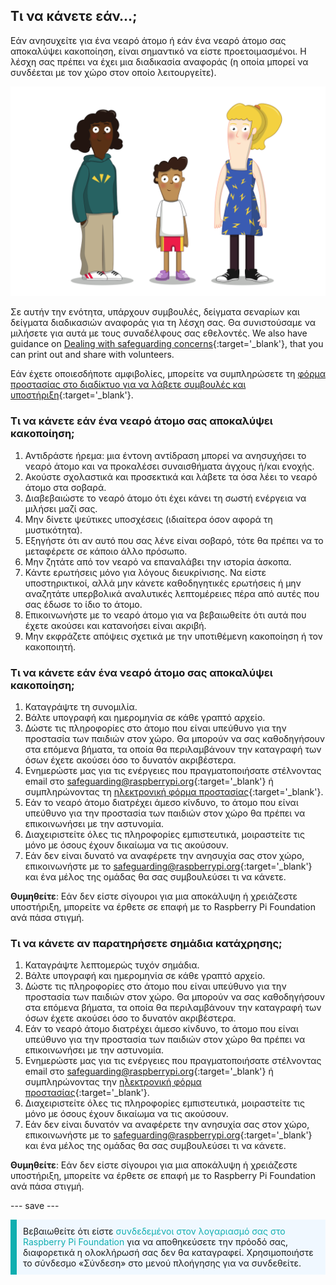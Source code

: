 ## Τι να κάνετε εάν…;

Εάν ανησυχείτε για ένα νεαρό άτομο ή εάν ένα νεαρό άτομο σας αποκαλύψει κακοποίηση, είναι σημαντικό να είστε προετοιμασμένοι. Η λέσχη σας πρέπει να έχει μια διαδικασία αναφοράς (η οποία μπορεί να συνδέεται με τον χώρο στον οποίο λειτουργείτε).

![Τρεις νέοι άνθρωποι όρθιοι.](images/8-Diverse-Mix-2.png)

Σε αυτήν την ενότητα, υπάρχουν συμβουλές, δείγματα σεναρίων και δείγματα διαδικασιών αναφοράς για τη λέσχη σας. Θα συνιστούσαμε να μιλήσετε για αυτά με τους συναδέλφους σας εθελοντές. We also have guidance on [Dealing with safeguarding concerns](https://static.raspberrypi.org/files/safeguarding/Raspberry-Pi-Foundation-safeguarding-dealing-with-safeguarding-concerns.pdf){:target='_blank'}, that you can print out and share with volunteers.

Εάν έχετε οποιεσδήποτε αμφιβολίες, μπορείτε να συμπληρώσετε τη [φόρμα προστασίας στο διαδίκτυο για να λάβετε συμβουλές και υποστήριξη](https://form.raspberrypi.org/f/safeguarding-concern-form){:target='_blank'}.

### Τι να κάνετε εάν ένα νεαρό άτομο σας αποκαλύψει κακοποίηση;

1. Αντιδράστε ήρεμα: μια έντονη αντίδραση μπορεί να ανησυχήσει το νεαρό άτομο και να προκαλέσει συναισθήματα άγχους ή/και ενοχής.
1. Ακούστε σχολαστικά και προσεκτικά και λάβετε τα όσα λέει το νεαρό άτομο στα σοβαρά.
1. Διαβεβαιώστε το νεαρό άτομο ότι έχει κάνει τη σωστή ενέργεια να μιλήσει μαζί σας.
1. Μην δίνετε ψεύτικες υποσχέσεις (ιδιαίτερα όσον αφορά τη μυστικότητα).
1. Εξηγήστε ότι αν αυτό που σας λένε είναι σοβαρό, τότε θα πρέπει να το μεταφέρετε σε κάποιο άλλο πρόσωπο.
1. Μην ζητάτε από τον νεαρό να επαναλάβει την ιστορία άσκοπα.
1. Κάντε ερωτήσεις μόνο για λόγους διευκρίνισης. Να είστε υποστηρικτικοί, αλλά μην κάνετε καθοδηγητικές ερωτήσεις ή μην αναζητάτε υπερβολικά αναλυτικές λεπτομέρειες πέρα από αυτές που σας έδωσε το ίδιο το άτομο.
1. Επικοινωνήστε με το νεαρό άτομο για να βεβαιωθείτε ότι αυτά που έχετε ακούσει και κατανοήσει είναι ακριβή.
1. Μην εκφράζετε απόψεις σχετικά με την υποτιθέμενη κακοποίηση ή τον κακοποιητή.

### Τι να κάνετε εάν ένα νεαρό άτομο σας αποκαλύψει κακοποίηση;

1. Καταγράψτε τη συνομιλία.
1. Βάλτε υπογραφή και ημερομηνία σε κάθε γραπτό αρχείο.
1. Δώστε τις πληροφορίες στο άτομο που είναι υπεύθυνο για την προστασία των παιδιών στον χώρο. Θα μπορούν να σας καθοδηγήσουν στα επόμενα βήματα, τα οποία θα περιλαμβάνουν την καταγραφή των όσων έχετε ακούσει όσο το δυνατόν ακριβέστερα.
1. Ενημερώστε μας για τις ενέργειες που πραγματοποιήσατε στέλνοντας email στο [safeguarding@raspberrypi.org](mailto:safeguarding@raspberrypi.org){:target='_blank'} ή συμπληρώνοντας τη [ηλεκτρονική φόρμα προστασίας](https://form.raspberrypi.org/f/safeguarding-concern-form){:target='_blank'}.
1. Εάν το νεαρό άτομο διατρέχει άμεσο κίνδυνο, το άτομο που είναι υπεύθυνο για την προστασία των παιδιών στον χώρο θα πρέπει να επικοινωνήσει με την αστυνομία.
1. Διαχειριστείτε όλες τις πληροφορίες εμπιστευτικά, μοιραστείτε τις μόνο με όσους έχουν δικαίωμα να τις ακούσουν.
1. Εάν δεν είναι δυνατό να αναφέρετε την ανησυχία σας στον χώρο, επικοινωνήστε με το [safeguarding@raspberrypi.org](mailto:safeguarding@raspberrypi.org){:target='_blank'} και ένα μέλος της ομάδας θα σας συμβουλεύσει τι να κάνετε.

**Θυμηθείτε**: Εάν δεν είστε σίγουροι για μια αποκάλυψη ή χρειάζεστε υποστήριξη, μπορείτε να έρθετε σε επαφή με το Raspberry Pi Foundation ανά πάσα στιγμή.

### Τι να κάνετε αν παρατηρήσετε σημάδια κατάχρησης;

1. Καταγράψτε λεπτομερώς τυχόν σημάδια.
1. Βάλτε υπογραφή και ημερομηνία σε κάθε γραπτό αρχείο.
1. Δώστε τις πληροφορίες στο άτομο που είναι υπεύθυνο για την προστασία των παιδιών στον χώρο. Θα μπορούν να σας καθοδηγήσουν στα επόμενα βήματα, τα οποία θα περιλαμβάνουν την καταγραφή των όσων έχετε ακούσει όσο το δυνατόν ακριβέστερα.
1. Εάν το νεαρό άτομο διατρέχει άμεσο κίνδυνο, το άτομο που είναι υπεύθυνο για την προστασία των παιδιών στον χώρο θα πρέπει να επικοινωνήσει με την αστυνομία.
1. Ενημερώστε μας για τις ενέργειες που πραγματοποιήσατε στέλνοντας email στο [safeguarding@raspberrypi.org](mailto:safeguarding@raspberrypi.org){:target='_blank'} ή συμπληρώνοντας την [ηλεκτρονική φόρμα προστασίας](https://form.raspberrypi.org/f/safeguarding-concern-form){:target='_blank'}.
1. Διαχειριστείτε όλες τις πληροφορίες εμπιστευτικά, μοιραστείτε τις μόνο με όσους έχουν δικαίωμα να τις ακούσουν.
1. Εάν δεν είναι δυνατόν να αναφέρετε την ανησυχία σας στον χώρο, επικοινωνήστε με το [safeguarding@raspberrypi.org](mailto:safeguarding@raspberrypi.org){:target='_blank'} και ένα μέλος της ομάδας θα σας συμβουλεύσει τι να κάνετε.

**Θυμηθείτε**: Εάν δεν είστε σίγουροι για μια αποκάλυψη ή χρειάζεστε υποστήριξη, μπορείτε να έρθετε σε επαφή με το Raspberry Pi Foundation ανά πάσα στιγμή.

--- save ---

<p style="border-left: solid; border-width:10px; border-color: #0faeb0; background-color: aliceblue; padding: 10px;">
Βεβαιωθείτε ότι είστε <span style="color: #0faeb0">συνδεδεμένοι στον λογαριασμό σας στο Raspberry Pi Foundation</span> για να αποθηκεύσετε την πρόοδό σας, διαφορετικά η ολοκλήρωσή σας δεν θα καταγραφεί. Χρησιμοποιήστε το σύνδεσμο «Σύνδεση» στο μενού πλοήγησης για να συνδεθείτε.
</p>
